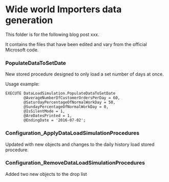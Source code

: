 # Wide world Importers data generation

This folder is for the following blog post xxx.

It contains the files that have been edited and vary from the official Microsoft code.

### PopulateDataToSetDate
New stored procedure designed to only load a set number of days at once.

Usage example:
```
EXECUTE DataLoadSimulation.PopulateDataToSetDate
        @AverageNumberOfCustomerOrdersPerDay = 60,
        @SaturdayPercentageOfNormalWorkDay = 50,
        @SundayPercentageOfNormalWorkDay = 0,
        @IsSilentMode = 1,
        @AreDatesPrinted = 1,
        @EndingDate = '2016-07-02';
```

### Configuration_ApplyDataLoadSimulationProcedures
Updated with new objects and changes to the daily history load stored procedure.

### Configuration_RemoveDataLoadSimulationProcedures
Added two new objects to the drop list